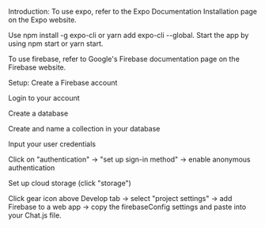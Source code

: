 Introduction:
To use expo, refer to the Expo Documentation Installation page on the Expo website.

Use npm install -g expo-cli or yarn add expo-cli --global. Start the app by using npm start or yarn start.

To use firebase, refer to Google's Firebase documentation page on the Firebase website.

Setup:
Create a Firebase account

Login to your account

Create a database

Create and name a collection in your database

Input your user credentials

Click on "authentication" -> "set up sign-in method" -> enable anonymous authentication

Set up cloud storage (click "storage")

Click gear icon above Develop tab -> select "project settings" -> add Firebase to a web app -> copy the firebaseConfig settings and paste into your Chat.js file.

